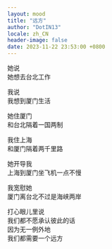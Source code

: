 ```yaml
---
layout: mood
title: "远方"
author: "DotIN13"
locale: zh_CN
header-image: false
date: 2023-11-22 23:53:00 +0800
---
```


她说  
她想去台北工作

我说  
我想到厦门生活

她住厦门  
和台北隔着一国两制

我住上海  
和厦门隔着两千里路

她开导我  
上海到厦门坐飞机一点不慢

我宽慰她  
厦门离台北不过是海峡两岸

打心眼儿里说  
我们都不愿承认彼此的话  
因为无一例外地  
我们都需要一个远方
